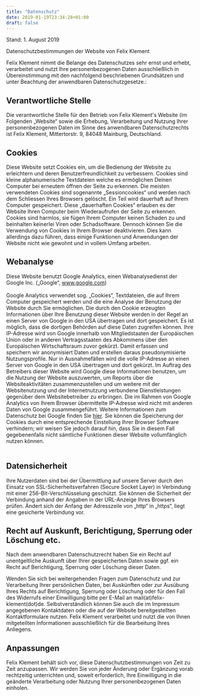 ```yaml
---
title: "Datenschutz"
date: 2019-01-19T23:34:28+01:00
draft: false
---
```


Stand: 1. August 2019 

Datenschutzbestimmungen der Website von Felix Klement

Felix Klement nimmt die Belange des Datenschutzes sehr ernst und erhebt, verarbeitet und nutzt Ihre personenbezogenen Daten ausschließlich in Übereinstimmung mit den nachfolgend beschriebenen Grundsätzen und unter Beachtung der anwendbaren Datenschutzgesetze.:


## Verantwortliche Stelle
Die verantwortliche Stelle für den Betrieb von Felix Klement's Website (im Folgenden „Website“ sowie die Erhebung, Verarbeitung und Nutzung Ihrer personenbezogenen Daten im Sinne des anwendbaren Datenschutzrechts ist Felix Klement, Mittertorstr. 9, 84048 Mainburg, Deutschland.


## Cookies

Diese Website setzt Cookies ein, um die Bedienung der Website zu erleichtern und deren Benutzerfreundlichkeit zu verbessern. Cookies sind kleine alphanumerische Textdateien welche es ermöglichen Deinen Computer bei erneutem öffnen der Seite zu erkennen. Die meisten verwendeten Cookies sind sogenannte „Sessioncookies“ und werden nach dem Schliessen Ihres Browsers gelöscht. Ein Teil wird dauerhaft auf Ihrem Computer gespeichert. Diese „dauerhaften Cookies“ erlauben es der Website Ihren Computer beim Wiederaufrufen der Seite zu erkennen. Cookies sind harmlos, sie fügen Ihrem Computer keinen Schaden zu und beinhalten keinerlei Viren oder Schadsoftware. Dennoch können Sie die Verwendung von Cookies in Ihrem Browser deaktivieren. Dies kann allerdings dazu führen, dass einige Funktionen und Anwendungen der Website nicht wie gewohnt und in vollem Umfang arbeiten.

## Webanalyse

Diese Website benutzt Google Analytics, einen Webanalysedienst der Google Inc. („Google“, <a href="https://www.google.com">www.google.com</a>)<br><br>
Google Analytics verwendet sog. „Cookies“, Textdateien, die auf Ihrem Computer gespeichert werden und die eine Analyse der Benutzung der Website durch Sie ermöglichen. Die durch den Cookie erzeugten Informationen über Ihre Benutzung dieser Website werden in der Regel an einen Server von Google in den USA übertragen und dort gespeichert. Es ist möglich, dass die dortigen Behörden auf diese Daten zugreifen können. Ihre IP-Adresse wird von Google innerhalb von Mitgliedstaaten der Europäischen Union oder in anderen Vertragsstaaten des Abkommens über den Europäischen Wirtschaftsraum zuvor gekürzt. Damit erfassen und speichern wir anonymisiert Daten und erstellen daraus pseudonymisierte Nutzungsprofile. Nur in Ausnahmefällen wird die volle IP-Adresse an einen Server von Google in den USA übertragen und dort gekürzt. Im Auftrag des Betreibers dieser Website wird Google diese Informationen benutzen, um die Nutzung der Website auszuwerten, um Reports über die Websiteaktivitäten zusammenzustellen und um weitere mit der Websitenutzung und der Internetnutzung verbundene Dienstleistungen gegenüber dem Websitebetreiber zu erbringen. Die im Rahmen von Google Analytics von Ihrem Browser übermittelte IP-Adresse wird nicht mit anderen Daten von Google zusammengeführt. Weitere Informationen zum Datenschutz bei Google finden Sie <a href="https://www.google.com/intl/de/policies/privacy/partners/">hier</a>. Sie können die Speicherung der Cookies durch eine entsprechende Einstellung Ihrer Browser Software verhindern; wir weisen Sie jedoch darauf hin, dass Sie in diesem Fall gegebenenfalls nicht sämtliche Funktionen dieser Website vollumfänglich nutzen können.<br><br>

## Datensicherheit

Ihre Nutzerdaten sind bei der Übermittlung auf unsere Server durch den Einsatz von SSL-Sicherheitsverfahren (Secure Socket Layer) in Verbindung mit einer 256-Bit-Verschlüsselung geschützt. Sie können die Sicherheit der Verbindung anhand der Angaben in der URL-Anzeige Ihres Browsers prüfen. Ändert sich der Anfang der Adresszeile von „http“ in „https“, liegt eine gesicherte Verbindung vor.

## Recht auf Auskunft, Berichtigung, Sperrung oder Löschung etc.
Nach dem anwendbaren Datenschutzrecht haben Sie ein Recht auf unentgeltliche Auskunft über Ihrer gespeicherten Daten sowie ggf. ein Recht auf Berichtigung, Sperrung oder Löschung dieser Daten.

Wenden Sie sich bei weitergehenden Fragen zum Datenschutz und zur Verarbeitung Ihrer persönlichen Daten, bei Auskünften oder zur Ausübung Ihres Rechts auf Berichtigung, Sperrung oder Löschung oder für den Fall des Widerrufs einer Einwilligung bitte per E-Mail an mail(at)felix-klement(dot)de. Selbstverständlich können Sie auch die im Impressum angegebenen Kontaktdaten oder die auf der Website bereitgestellten Kontaktformulare nutzen. Felix Klement verarbeitet und nutzt die von Ihnen mitgeteilten Informationen ausschließlich für die Bearbeitung Ihres Anliegens.

## Anpassungen
Felix Klement behält sich vor, diese Datenschutzbestimmungen von Zeit zu Zeit anzupassen. Wir werden Sie von jeder Änderung oder Ergänzung vorab rechtzeitig unterrichten und, soweit erforderlich, Ihre Einwilligung in die geänderte Verarbeitung oder Nutzung Ihrer personenbezogenen Daten einholen.